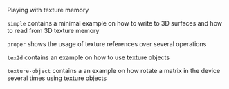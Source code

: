 Playing with texture memory

`simple` contains a minimal example on how to write to 3D surfaces
and how to read from 3D texture memory

`proper` shows the usage of texture references over several operations


`tex2d` contains an example on how to use texture objects


`texture-object` contains a an example on how rotate a matrix in the device
several times using texture objects

